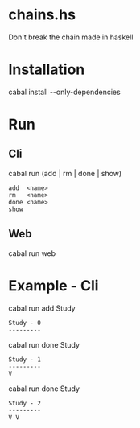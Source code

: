 chains.hs
=========

Don't break the chain made in haskell 

# Installation 

cabal install --only-dependencies


# Run 

## Cli

cabal run (add | rm | done | show)

```
add  <name>
rm   <name>
done <name>
show 
```

## Web

cabal run web

# Example - Cli 

cabal run add Study

```
Study - 0 
---------
```

cabal run done Study

```
Study - 1
---------
V
```
cabal run done Study

```
Study - 2
---------
V V
```
